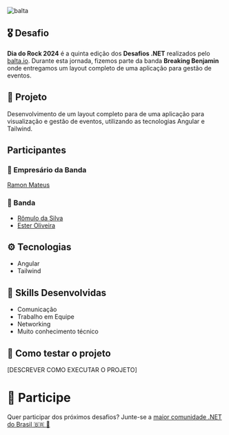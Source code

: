![balta](https://baltaio.blob.core.windows.net/static/images/dark/balta-logo.svg)

## 🎖️ Desafio
**Dia do Rock 2024** é a quinta edição dos **Desafios .NET** realizados pelo [balta.io](https://balta.io). Durante esta jornada, fizemos parte da banda **Breaking Benjamin** onde entregamos um layout completo de uma aplicação para gestão de eventos.

## 📱 Projeto
Desenvolvimento de um layout completo para de uma aplicação para visualização e gestão de eventos, utilizando as tecnologias Angular e Tailwind.

## Participantes
### 🚀 Empresário da Banda
[Ramon Mateus](https://github.com/Ramon-Mateus/)

### 🎸 Banda
* [Rômulo da Silva](https://github.com/rommuloifrn)
* [Ester Oliveira](https://github.com/esteroliver)

## ⚙️ Tecnologias
* Angular
* Tailwind

## 🥋 Skills Desenvolvidas
* Comunicação
* Trabalho em Equipe
* Networking
* Muito conhecimento técnico

## 🧪 Como testar o projeto
[DESCREVER COMO EXECUTAR O PROJETO]

# 💜 Participe
Quer participar dos próximos desafios? Junte-se a [maior comunidade .NET do Brasil 🇧🇷 💜](https://balta.io/discord)
